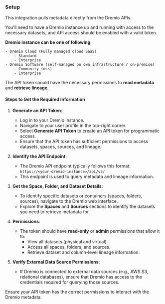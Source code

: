### Setup

This integration pulls metadata directly from the Dremio APIs.

You'll need to have a Dremio instance up and running with access to the necessary datasets, and API access should be enabled with a valid token.

**Dremio instance can be one of following**:

    - Dremio Cloud (Fully managed cloud SaaS)
        - Standard
        - Enterprise
    - Dremio Software (self-managed on own infrastructure / on-premise)
        - Community (oss)
        - Enterprise

The API token should have the necessary permissions to **read metadata** and **retrieve lineage**.

#### Steps to Get the Required Information

1. **Generate an API Token**:

   - Log in to your Dremio instance.
   - Navigate to your user profile in the top-right corner.
   - Select **Generate API Token** to create an API token for programmatic access.
   - Ensure that the API token has sufficient permissions to access datasets, spaces, sources, and lineage.

2. **Identify the API Endpoint**:

   - The Dremio API endpoint typically follows this format:  
     `https://<your-dremio-instance>/api/v3/`
   - This endpoint is used to query metadata and lineage information.

3. **Get the Space, Folder, and Dataset Details**:
   - To identify specific datasets or containers (spaces, folders, sources), navigate to the Dremio web interface.
   - Explore the **Spaces** and **Sources** sections to identify the datasets you need to retrieve metadata for.
4. **Permissions**:
   - The token should have **read-only** or **admin** permissions that allow it to:
     - View all datasets (physical and virtual).
     - Access all spaces, folders, and sources.
     - Retrieve dataset and column-level lineage information.
5. **Verify External Data Source Permissions**:
   - If Dremio is connected to external data sources (e.g., AWS S3, relational databases), ensure that Dremio has access to the credentials required for querying those sources.


Ensure your API token has the correct permissions to interact with the Dremio metadata.
